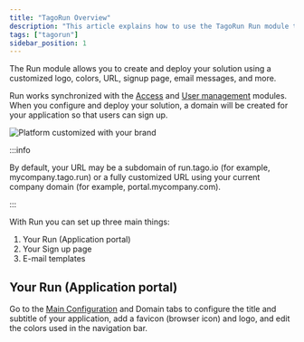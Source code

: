 ```yaml
---
title: "TagoRun Overview"
description: "This article explains how to use the TagoRun Run module to create and deploy a branded application portal, configure URLs and signup pages, and manage email templates."
tags: ["tagorun"]
sidebar_position: 1
---
```


The Run module allows you to create and deploy your solution using a customized logo, colors, URL, signup page, email messages, and more.

Run works synchronized with the [Access](/docs/tagoio/tagorun/access-management/) and [User management](/docs/tagoio/tagorun/getting-started/user-management.md) modules. When you configure and deploy your solution, a domain will be created for your application so that users can sign up.

![Platform customized with your brand](/docs_imagem/tagorun/tagorun-2.png)

:::info

By default, your URL may be a subdomain of run.tago.io (for example, mycompany.tago.run) or a fully customized URL using your current company domain (for example, portal.mycompany.com).

:::

With Run you can set up three main things:
1. Your Run (Application portal)
2. Your Sign up page
3. E-mail templates

## Your Run (Application portal)
Go to the [Main Configuration](https://admin.tago.io/run) and Domain tabs to configure the title and subtitle of your application, add a favicon (browser icon) and logo, and edit the colors used in the navigation bar.
